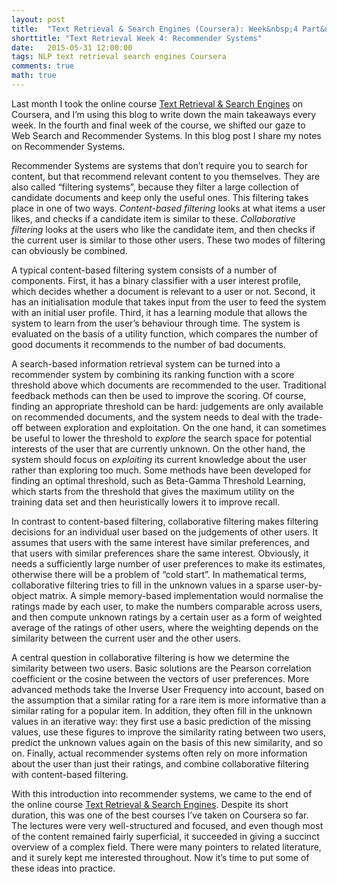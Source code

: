 ```yaml
---
layout: post
title:  "Text Retrieval & Search Engines (Coursera): Week&nbsp;4 Part&nbsp;2: Recommender Systems"
shorttitle: "Text Retrieval Week 4: Recommender Systems"
date:   2015-05-31 12:00:00
tags: NLP text retrieval search engines Coursera
comments: true
math: true
---
```


<p class="first">Last month I took the online course <a href="https://www.coursera.org/course/textretrieval">Text Retrieval & Search Engines</a> on Coursera, and I’m using this blog to write down the main takeaways every week. In the fourth and final week of the course, we shifted our gaze to Web Search and Recommender Systems. In this blog post I share my notes on Recommender Systems.</p>

<p>Recommender Systems are systems that don’t require you to search for content, but that recommend relevant content to you themselves. They are also called “filtering systems”, because they filter a large collection of candidate documents and keep only the useful ones. This filtering takes place in one of two ways. <em>Content-based filtering</em> looks at what items a user likes, and checks if a candidate item is similar to these. <em>Collaborative filtering</em> looks at the users who like the candidate item, and then checks if the current user is similar to those other users. These two modes of filtering can obviously be combined.</p>

<p>A typical content-based filtering system consists of a number of components. First, it has a binary classifier with a user interest profile, which decides whether a document is relevant to a user or not. Second, it has an initialisation module that takes input from the user to feed the system with an initial user profile. Third, it has a learning module that allows the system to learn from the user’s behaviour through time. The system is evaluated on the basis of a utility function, which compares the number of good documents it recommends to the number of bad documents.</p>

<p>A search-based information retrieval system can be turned into a recommender system by combining its ranking function with a score threshold above which documents are recommended to the user. Traditional feedback methods can then be used to improve the scoring. Of course, finding an appropriate threshold can be hard: judgements are only available on recommended documents, and the system needs to deal with the trade-off between exploration and exploitation. On the one hand, it can sometimes be useful to lower the threshold to <em>explore</em> the search space for potential interests of the user that are currently unknown. On the other hand, the system should focus on <em>exploiting</em> its current knowledge about the user rather than exploring too much. Some methods have been developed for finding an optimal threshold, such as Beta-Gamma Threshold Learning, which starts from the threshold that gives the maximum utility on the training data set and then heuristically lowers it to improve recall.</p>

<p>In contrast to content-based filtering, collaborative filtering makes filtering decisions for an individual user based on the judgements of other users. It assumes that users with the same interest have similar preferences, and that users with similar preferences share the same interest. Obviously, it needs a sufficiently large number of user preferences to make its estimates, otherwise there will be a problem of “cold start”. 
In mathematical terms, collaborative filtering tries to fill in the unknown values in a sparse user-by-object matrix. A simple memory-based implementation would normalise the ratings made by each user, to make the numbers comparable across users, and then compute unknown ratings by a certain user as a form of weighted average of the ratings of other users, where the weighting depends on the similarity between the current user and the other users.</p>

<p>A central question in collaborative filtering is how we determine the similarity between two users. Basic solutions are the Pearson correlation coefficient or the cosine between the vectors of user preferences. More advanced methods take the Inverse User Frequency into account, based on the assumption that a similar rating for a rare item is more informative than a similar rating for a popular item. In addition, they often fill in the unknown values in an iterative way: they first use a basic prediction of the missing values, use these figures to improve the similarity rating between two users, predict the unknown values again on the basis of this new similarity, and so on. Finally, actual recommender systems often rely on more information about the user than just their ratings, and combine collaborative filtering with content-based filtering.</p>

<p>With this introduction into recommender systems, we came to the end of the online course <a href="https://www.coursera.org/course/textretrieval">Text Retrieval & Search Engines</a>. Despite its short duration, this was one of the best courses I’ve taken on Coursera so far. The lectures were very well-structured and focused, and even though most of the content remained fairly superficial, it succeeded in giving a succinct overview of a complex field. There were many pointers to related literature, and it surely kept me interested throughout. Now it’s time to put some of these ideas into practice.</p>

 
